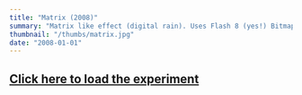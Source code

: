 ```yaml
---
title: "Matrix (2008)"
summary: "Matrix like effect (digital rain). Uses Flash 8 (yes!) Bitmap capabilities."
thumbnail: "/thumbs/matrix.jpg"
date: "2008-01-01"
---
```


## [Click here to load the experiment](/inc/matrix)